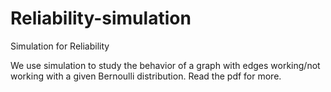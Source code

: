 # Reliability-simulation
Simulation for Reliability

We use simulation to study the behavior of a graph with edges working/not working with a given Bernoulli distribution. Read the pdf for more. 
